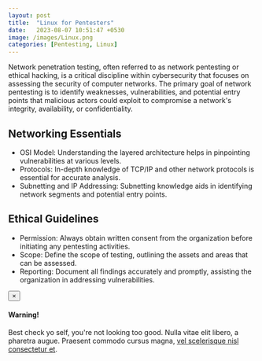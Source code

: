 ```yaml
---
layout: post
title:  "Linux for Pentesters"
date:   2023-08-07 10:51:47 +0530
image: /images/Linux.png
categories: [Pentesting, Linux]
---
```

Network penetration testing, often referred to as network pentesting or ethical hacking, is a critical discipline within cybersecurity that focuses on assessing the security of computer networks. 
The primary goal of network pentesting is to identify weaknesses, vulnerabilities, and potential entry points that malicious actors could exploit to compromise a network's integrity, availability, or confidentiality.


## Networking Essentials

- OSI Model: Understanding the layered architecture helps in pinpointing vulnerabilities at various levels.
- Protocols: In-depth knowledge of TCP/IP and other network protocols is essential for accurate analysis.
- Subnetting and IP Addressing: Subnetting knowledge aids in identifying network segments and potential entry points.

## Ethical Guidelines

- Permission: Always obtain written consent from the organization before initiating any pentesting activities.
- Scope: Define the scope of testing, outlining the assets and areas that can be assessed.
- Reporting: Document all findings accurately and promptly, assisting the organization in addressing vulnerabilities.

<div class="alert alert-dismissible alert-success">
  <button type="button" class="close" data-dismiss="alert">&times;</button>
  <h4>Warning!</h4>
  <p>Best check yo self, you're not looking too good. Nulla vitae elit libero, a pharetra augue. Praesent commodo cursus magna, <a href="#" class="alert-link">vel scelerisque nisl consectetur et</a>.</p>
</div>

[jekyll-docs]: http://jekyllrb.com/docs/home
[jekyll-gh]:   https://github.com/jekyll/jekyll
[jekyll-talk]: https://talk.jekyllrb.com/
